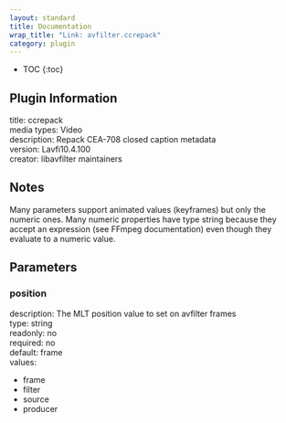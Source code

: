 ```yaml
---
layout: standard
title: Documentation
wrap_title: "Link: avfilter.ccrepack"
category: plugin
---
```

* TOC
{:toc}

## Plugin Information

title: ccrepack  
media types:
Video  
description: Repack CEA-708 closed caption metadata  
version: Lavfi10.4.100  
creator: libavfilter maintainers  

## Notes

Many parameters support animated values (keyframes) but only the numeric ones. Many numeric properties have type string because they accept an expression (see FFmpeg documentation) even though they evaluate to a numeric value.

## Parameters

### position

  
description:
The MLT position value to set on avfilter frames  
type: string  
readonly: no  
required: no  
default: frame  
values:  

* frame
* filter
* source
* producer

